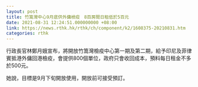 ```yaml
---
layout: post
title: 竹篙灣中心9月底供外傭檢疫　8百房間日租低於5百元
date: 2021-08-31 12:24:51.000000000 +08:00
link: https://news.rthk.hk/rthk/ch/component/k2/1608375-20210831.htm
categories: rthk
---
```


行政長官林鄭月娥宣布，將開放竹篙灣檢疫中心第一期及第二期，給予印尼及菲律賓抵港外傭回港檢疫，會提供800個單位，政府只會收回成本，預料每日租金不多於500元。

她說，目標是9月下旬開放使用，開放前可接受預訂。
